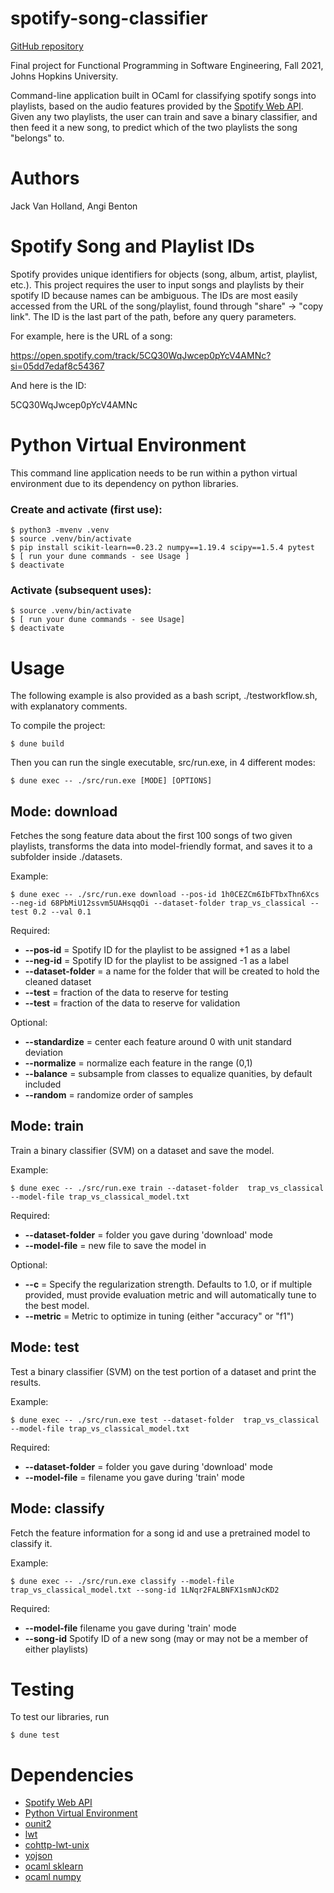 # spotify-song-classifier
[GitHub repository](https://github.com/angibenton/spotify-song-classifier)

Final project for Functional Programming in Software Engineering, Fall 2021, Johns Hopkins University.

Command-line application built in OCaml for classifying spotify songs into playlists, based on the audio features provided by the [Spotify Web API](https://developer.spotify.com/documentation/web-api/). Given any two playlists, the user can train and save a binary classifier, and then feed it a new song, to predict which of the two playlists the song "belongs" to. 

# Authors 
Jack Van Holland, Angi Benton

# Spotify Song and Playlist IDs 
Spotify provides unique identifiers for objects (song, album, artist, playlist, etc.). This project requires the user to input songs and playlists by their spotify ID because names can be ambiguous. The IDs are most easily accessed from the URL of the song/playlist, found through "share" -> "copy link". The ID is the last part of the path, before any query parameters. 

For example, here is the URL of a song:

https://open.spotify.com/track/5CQ30WqJwcep0pYcV4AMNc?si=05dd7edaf8c54367

And here is the ID:

5CQ30WqJwcep0pYcV4AMNc

# Python Virtual Environment 
This command line application needs to be run within a python virtual environment due to its dependency on python libraries. 


### Create and activate (first use):

```
$ python3 -mvenv .venv 
$ source .venv/bin/activate 
$ pip install scikit-learn==0.23.2 numpy==1.19.4 scipy==1.5.4 pytest 
$ [ run your dune commands - see Usage ] 
$ deactivate  
```

### Activate (subsequent uses): 

```
$ source .venv/bin/activate 
$ [ run your dune commands - see Usage] 
$ deactivate  
```

# Usage 
The following example is also provided as a bash script, ./testworkflow.sh, with explanatory comments. 

To compile the project:
```
$ dune build 
```

Then you can run the single executable, src/run.exe, in 4 different modes:
```
$ dune exec -- ./src/run.exe [MODE] [OPTIONS]
```

## Mode: download 
Fetches the song feature data about the first 100 songs of two given playlists, transforms the data into model-friendly format, and saves it to a subfolder inside ./datasets. 

Example: 
```
$ dune exec -- ./src/run.exe download --pos-id 1h0CEZCm6IbFTbxThn6Xcs --neg-id 68PbMiU12ssvm5UAHsqqOi --dataset-folder trap_vs_classical --test 0.2 --val 0.1
```
Required:
* **--pos-id** = Spotify ID for the playlist to be assigned +1 as a label 
* **--neg-id** = Spotify ID for the playlist to be assigned -1 as a label 
* **--dataset-folder** = a name for the folder that will be created to hold the cleaned dataset 
* **--test** = fraction of the data to reserve for testing 
* **--test** = fraction of the data to reserve for validation
  
Optional: 
* **--standardize** = center each feature around 0 with unit standard deviation
* **--normalize** = normalize each feature in the range (0,1)
* **--balance** = subsample from classes to equalize quanities, by default included
* **--random** = randomize order of samples


## Mode: train
Train a binary classifier (SVM) on a dataset and save the model. 

Example: 
```
$ dune exec -- ./src/run.exe train --dataset-folder  trap_vs_classical --model-file trap_vs_classical_model.txt
```
Required:
* **--dataset-folder** = folder you gave during 'download' mode
* **--model-file** = new file to save the model in
  
Optional: 
* **--c**  = Specify the regularization strength. Defaults to 1.0, 
                 or if multiple provided, must provide evaluation metric
                 and will automatically tune to the best model.
* **--metric**  = Metric to optimize in tuning (either "accuracy" or "f1")

## Mode: test
Test a binary classifier (SVM) on the test portion of a dataset and print the results. 

Example: 
```
$ dune exec -- ./src/run.exe test --dataset-folder  trap_vs_classical --model-file trap_vs_classical_model.txt
```
Required:
* **--dataset-folder** = folder you gave during 'download' mode
* **--model-file** = filename you gave during 'train' mode



## Mode: classify 
Fetch the feature information for a song id and use a pretrained model to classify it.  

Example: 
```
$ dune exec -- ./src/run.exe classify --model-file trap_vs_classical_model.txt --song-id 1LNqr2FALBNFX1smNJcKD2
```
Required:
* **--model-file**  filename you gave during 'train' mode 
* **--song-id**  Spotify ID of a new song (may or may not be a member of either playlists)

# Testing 
To test our libraries, run
```
$ dune test
```


# Dependencies 
* [Spotify Web API](https://developer.spotify.com/documentation/web-api/) 
* [Python Virtual Environment](https://docs.python.org/3/tutorial/venv.html)
* [ounit2](https://github.com/gildor478/ounit)
* [lwt](https://github.com/ocsigen/lwt) 
* [cohttp-lwt-unix](https://github.com/mirage/ocaml-cohttp)
* [yojson](https://github.com/ocaml-community/yojson) 
* [ocaml sklearn](https://github.com/lehy/ocaml-sklearn) 
* [ocaml numpy](https://github.com/LaurentMazare/npy-ocaml)

